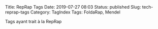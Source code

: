 Title: RepRap Tags
Date: 2019-07-27 08:03
Status: published
Slug: tech-reprap-tags
Category: TagIndex
Tags: FoldaRap, Mendel

Tags ayant trait à la RepRap
